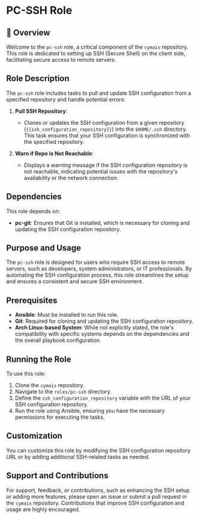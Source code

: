 # PC-SSH Role

## 📌 Overview
Welcome to the `pc-ssh` role, a critical component of the `cymais` repository. This role is dedicated to setting up SSH (Secure Shell) on the client side, facilitating secure access to remote servers.

## Role Description
The `pc-ssh` role includes tasks to pull and update SSH configuration from a specified repository and handle potential errors:

1. **Pull SSH Repository**: 
   - Clones or updates the SSH configuration from a given repository (`{{ssh_configuration_repository}}`) into the `$HOME/.ssh` directory. This task ensures that your SSH configuration is synchronized with the specified repository.

2. **Warn if Repo is Not Reachable**:
   - Displays a warning message if the SSH configuration repository is not reachable, indicating potential issues with the repository's availability or the network connection.

## Dependencies
This role depends on:
- **pc-git**: Ensures that Git is installed, which is necessary for cloning and updating the SSH configuration repository.

## Purpose and Usage
The `pc-ssh` role is designed for users who require SSH access to remote servers, such as developers, system administrators, or IT professionals. By automating the SSH configuration process, this role streamlines the setup and ensures a consistent and secure SSH environment.

## Prerequisites
- **Ansible**: Must be installed to run this role.
- **Git**: Required for cloning and updating the SSH configuration repository.
- **Arch Linux-based System**: While not explicitly stated, the role's compatibility with specific systems depends on the dependencies and the overall playbook configuration.

## Running the Role
To use this role:
1. Clone the `cymais` repository.
2. Navigate to the `roles/pc-ssh` directory.
3. Define the `ssh_configuration_repository` variable with the URL of your SSH configuration repository.
4. Run the role using Ansible, ensuring you have the necessary permissions for executing the tasks.

## Customization
You can customize this role by modifying the SSH configuration repository URL or by adding additional SSH-related tasks as needed.

## Support and Contributions
For support, feedback, or contributions, such as enhancing the SSH setup or adding more features, please open an issue or submit a pull request in the `cymais` repository. Contributions that improve SSH configuration and usage are highly encouraged.